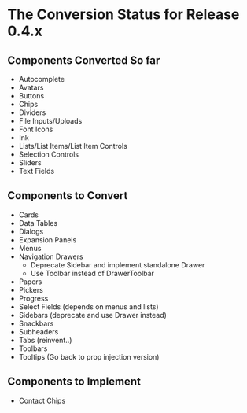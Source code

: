# The Conversion Status for Release 0.4.x

## Components Converted So far

- Autocomplete
- Avatars
- Buttons
- Chips
- Dividers
- File Inputs/Uploads
- Font Icons
- Ink
- Lists/List Items/List Item Controls
- Selection Controls
- Sliders
- Text Fields

## Components to Convert

- Cards
- Data Tables
- Dialogs
- Expansion Panels
- Menus
- Navigation Drawers
  - Deprecate Sidebar and implement standalone Drawer
  - Use Toolbar instead of DrawerToolbar
- Papers
- Pickers
- Progress
- Select Fields (depends on menus and lists)
- Sidebars (deprecate and use Drawer instead)
- Snackbars
- Subheaders
- Tabs (reinvent..)
- Toolbars
- Tooltips (Go back to prop injection version)


## Components to Implement

- Contact Chips

